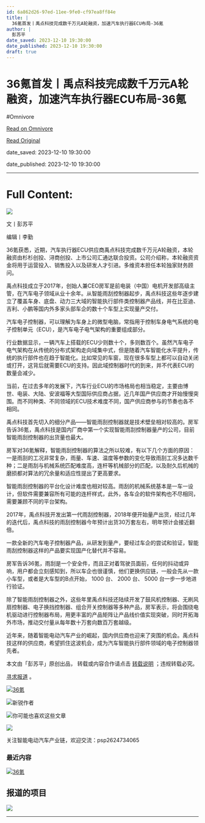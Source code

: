 ```yaml
---
id: 6a862d26-97ed-11ee-9fe0-cf97ea8ff84e
title: |
  36氪首发丨禹点科技完成数千万元A轮融资，加速汽车执行器ECU布局-36氪
author: |
  彭苏平
date_saved: 2023-12-10 19:30:00
date_published: 2023-12-10 19:30:00
draft: true
---
```


# 36氪首发丨禹点科技完成数千万元A轮融资，加速汽车执行器ECU布局-36氪
#Omnivore

[Read on Omnivore](https://omnivore.app/me/36-a-ecu-36-18c5788fc52)

[Read Original](https://36kr.com/p/2550386506668160?f=rss)

date_saved: 2023-12-10 19:30:00

date_published: 2023-12-10 19:30:00

--- 

# Full Content: 

![](https://proxy-prod.omnivore-image-cache.app/0x0,s6WyMu-jQWnZSzAk7MP0On2S6YJQlWKzt4YzDPV8jNAA/https://img.36krcdn.com/20221026/v2_c00b1de2c63b42158a3580d2098f4e9c_img_000)

文丨彭苏平

编辑丨李勤

36氪获悉，近期，汽车执行器ECU供应商禹点科技完成数千万元A轮融资，本轮融资由杉杉创投、浔商创投、上市公司汇通达联合投资。公司介绍称，本轮融资资金将用于运营投入、销售投入以及研发人才引进。多维资本担任本轮独家财务顾问。

禹点科技成立于2017年，创始人兼CEO房军是前电装（中国）电机开发部高级主管，在汽车电子领域从业十余年。从智能雨刮控制器起步，禹点科技这些年逐步建立了覆盖车身、底盘、动力三大域的智能执行部件类控制器产品线，并在比亚迪、吉利、小鹏等国内外多家头部车企的数十个车型上实现量产交付。

汽车电子控制器，可以理解为车身上的微型电脑，常指用于控制车身电气系统的电子控制单元（ECU），是汽车电子电气架构的重要组成部分。

行业数据显示，一辆汽车上搭载的ECU少则数十个，多则数百个。虽然汽车电子电气架构在从传统的分布式架构走向域集中式，但是随着汽车智能化水平提升，传统的执行部件也在趋于智能化。比如常见的车窗，现在很多车型上都可以自动关闭或打开，这背后就需要ECU的支持。因此域控制器时代的到来，并不代表ECU的数量会减少。

当前，在过去多年的发展下，汽车行业ECU的市场格局也相当稳定，主要由博世、电装、大陆、安波福等大型国际供应商占据，近几年国产供应商才开始慢慢突围。而不同种类、不同领域的ECU技术难度不同，国产供应商参与的节奏也各不相同。

禹点科技首先切入的细分产品——智能雨刮控制器就是技术壁垒相对较高的。房军告诉36氪，禹点科技是国内厂商中第一个实现智能雨刮控制器量产的公司，目前智能雨刮控制器的出货量也最大。

房军对36氪解释，智能雨刮控制器的算法之所以较难，有以下几个方面的原因：一是雨刮的工况非常复杂，雨量、车速、温度等参数的变化导致雨刮工况多达数千种；二是雨刮与机械系统匹配难度高，连杆等机械部分的匹配，以及耐久后机械的磨损都对算法的冗余量和适应性提出了更高要求。

智能雨刮控制器的平台化设计难度也相对较高。雨刮的机械系统基本是一车一设计，但软件需要兼容所有可能的连杆样式，此外，各车企的软件架构也不尽相同，需要兼顾不同的平台架构。

2017年，禹点科技开发出第一代雨刮控制器，2018年便开始量产出货，经过几年的迭代后，禹点科技的雨刮控制器今年预计出货30万套左右，明年预计会接近翻倍。

一款全新的汽车电子控制器产品，从研发到量产，要经过车企的尝试和验证，智能雨刮控制器这样的产品要实现国产化替代并不容易。

房军告诉36氪，雨刮是一个安全件，而且正对着驾驶员面前，任何的抖动或异响，用户都会立刻感知到，所以车企也很谨慎，他们更换供应链，一般会先从一款小车型，或者是大车型的B点开始， 1000 台、 2000 台、 5000 台一步一步地进行验证。

除了智能雨刮控制器之外，这些年里禹点科技还陆续开发了鼓风机控制器、无刷风扇控制器、电子换挡控制器、组合开关控制器等多种产品，房军表示，将会围绕电机驱动进行控制器布局，用更丰富的产品矩阵让产品线价值实现突破，同时开拓海外市场，推动交付量从每年数十万套向数百万套越级。

近年来，随着智能电动汽车产业的崛起，国内供应商也迎来了突围的机会。禹点科技这样的供应商，希望抓住这波机会，成为汽车智能执行部件领域的电子控制器领先者。

本文由「彭苏平」原创出品， 转载或内容合作请点击 [转载说明](https://36kr.com/p/5093872) ；违规转载必究。

[寻求报道](https://36kr.com/seek-report) 。

[![36氪](https://proxy-prod.omnivore-image-cache.app/0x0,s7a00axUtyhiuzK3b-nHC6BuKdKU0IHBSvMfJmxCS5iI/https://img.36krcdn.com/hsossms/20231128/v2_72d8fc1957674f83ae0daae413ea6035@000000_oswg324700oswg1380oswg280_img_png)](https://adx.36kr.com/api/ad/click?sign=5798cf74dd3009accb0f54b10b39768f¶m.redirectUrl=aHR0cHM6Ly8zNmtyLmNvbS9wLzI1MzU5MDg3NTUzMDE4OTI¶m.adsdk=Fu6m-UIKmeYqvJnkFf-%5FjvhQnj595RD6qB019jebCnCLvrNmwoIqf81p8RGgg7jT8SfDtt7Or3XeuGqxKt9RQw)

[![](https://proxy-prod.omnivore-image-cache.app/0x0,s7gCC2GsqWdfcAJf-vJnRrm-fzEgkapc7tgeZJzkrcBg/https://img.36krcdn.com/20220812/v2_768f36b76f8542d78fcc6eedfbe1db66_img_000?x-oss-process=image/resize,w_300)](https://36kr.com/user/5789950)新锐作者

![](https://proxy-prod.omnivore-image-cache.app/0x0,s0eCG3NmJZlzaDxXAvkNascOFp7j6lqhkmfTMNMyI3bI/https://static.36krcdn.com/36kr-web/static/home.d1523964.png)你可能也喜欢这些文章

![](https://proxy-prod.omnivore-image-cache.app/0x0,s9HlWUkOnujP2aHQ1PPnC7b7EX7BSzgUCXv1r1_yloew/https://static.36krcdn.com/36kr-web/static/img_entrance_pc@3x.54bf2a9e.png)

关注智能电动汽车产业链，欢迎交流：psp2624734065

### 最近内容

[![36氪](https://proxy-prod.omnivore-image-cache.app/0x0,sjo--3K8GSbjRjoc4vrNqCeZQR8I6PiVKS6J8bAjNuhg/https://img.36krcdn.com/hsossms/20231206/v2_28cb7d6ed9924dae802a4b90b004381b@000000_oswg381228oswg600oswg400_img_png)](https://adx.36kr.com/api/ad/click?sign=7c251d3825ec1856590b7d30aea7a317¶m.redirectUrl=aHR0cHM6Ly8zNmtyLmNvbS92aWRlby8yNTQ3MzAwMjU2MTI2MDgy¶m.adsdk=sOxKflJOShsbD2V7K-Npzr3g3FJQN1buU2Czqm0qokgnc3zqlrPCd84dlhLJ3BiIkPUVD9emu3Vecs7j-lswsw)

## 报道的项目

[![](https://proxy-prod.omnivore-image-cache.app/0x0,s6WyMu-jQWnZSzAk7MP0On2S6YJQlWKzt4YzDPV8jNAA/https://img.36krcdn.com/20221026/v2_c00b1de2c63b42158a3580d2098f4e9c_img_000)](https://pitchhub.36kr.com/project/1817526456698755)

---

